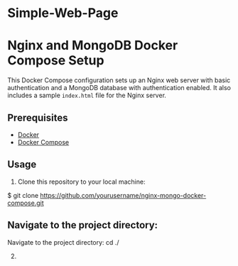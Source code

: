 # Simple-Web-Page
# Nginx and MongoDB Docker Compose Setup

This Docker Compose configuration sets up an Nginx web server with basic authentication and a MongoDB database with authentication enabled. It also includes a sample `index.html` file for the Nginx server.

## Prerequisites

- [Docker](https://docs.docker.com/get-docker/)
- [Docker Compose](https://docs.docker.com/compose/install/)

## Usage

1. Clone this repository to your local machine:

$ git clone https://github.com/yourusername/nginx-mongo-docker-compose.git

## Navigate to the project directory:
Navigate to the project directory:
cd ./

2. 
